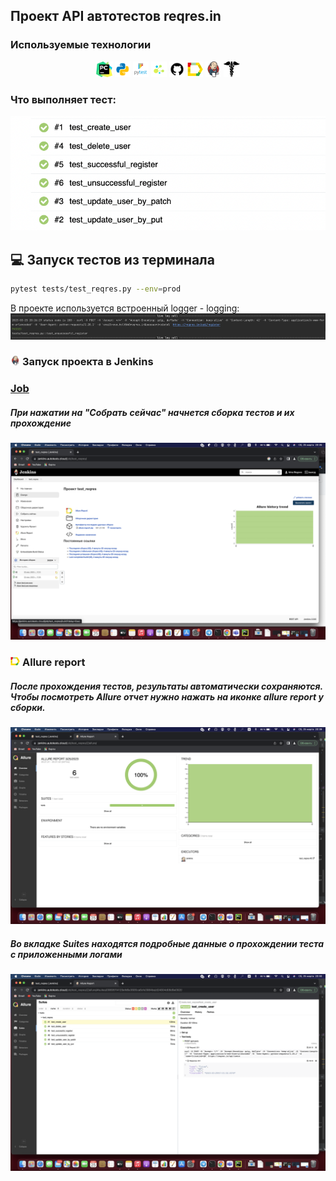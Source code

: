 ## Проект API автотестов reqres.in

<!-- Технологии -->

### Используемые технологии
<p  align="center">
  <code><img width="5%" title="Pycharm" src="./tests/resources/logo/pycharm.png"></code>
  <code><img width="5%" title="Python" src="./tests/resources/logo/python.png"></code>
  <code><img width="5%" title="Pytest" src="./tests/resources/logo/pytest.png"></code>
  <code><img width="5%" title="Selene" src="./tests/resources/logo/selene.png"></code>
  <code><img width="5%" title="GitHub" src="./tests/resources/logo/github.png"></code>
  <code><img width="5%" title="Allure Report" src="./tests/resources/logo/allure_report.png"></code>
  <code><img width="5%" title="Jenkins" src="./tests/resources/logo/jenkins.png"></code>
  <code><img width="5%" title="Requests" src="./tests/resources/logo/requests.png"></code>
</p>

### Что выполняет тест:
![This is an image](tests/resources/screenshots/test.png)

## :computer: Запуск тестов из терминала
```bash
pytest tests/test_reqres.py --env=prod
```

В проекте используется встроенный logger - logging:
![This is an image](tests/resources/screenshots/logger.png)

<!-- Jenkins -->

### <img width="3%" title="Jenkins" src="tests/resources/logo/jenkins.png"> Запуск проекта в Jenkins

### [Job](https://jenkins.autotests.cloud/job/test_reqres/)

##### При нажатии на "Собрать сейчас" начнется сборка тестов и их прохождение
![This is an image](tests/resources/screenshots/jenkins1.png)

<!-- Allure report -->

### <img width="3%" title="Allure Report" src="tests/resources/logo/allure_report.png"> Allure report

##### После прохождения тестов, результаты автоматически сохраняются. Чтобы посмотреть Allure отчет нужно нажать на иконке allure report у сборки.
![This is an image](tests/resources/screenshots/allure.png)

##### Во вкладке Suites находятся подробные данные о прохождении теста с приложенными логами
![This is an image](tests/resources/screenshots/allure_suites.png)
